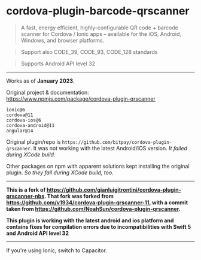 # cordova-plugin-barcode-qrscanner

> A fast, energy efficient, highly-configurable QR code + barcode scanner for Cordova / Ionic apps – available for the iOS, Android, Windows, and browser platforms.

> Support also CODE_39, CODE_93, CODE_128 standards

> Supports Android API level 32
---

Works as of **January 2023**.

Original project & documentation: https://www.npmjs.com/package/cordova-plugin-qrscanner

```
ionic@6
cordova@11
cordova-ios@6
cordova-android@11
angular@14
```

Original plugin/repo is `https://github.com/bitpay/cordova-plugin-qrscanner`. It was not working with the latest Android/iOS version. _It failed during XCode build._

Other packages on npm with apparent solutions kept installing the original plugin. _So they fail during XCode build, too._

---

**This is a fork of https://github.com/gianluigitrontini/cordova-plugin-qrscanner-nbs. That fork was forked from https://github.com/v1934/cordova-plugin-qrscanner-11, with a commit taken from https://github.com/NoahSun/cordova-plugin-qrscanner.**

**This plugin is working with the latest android and ios platform and contains fixes for compilation errors due to incompatibilities with Swift 5 and Android API level 32**

---

If you're using Ionic, switch to Capacitor.
